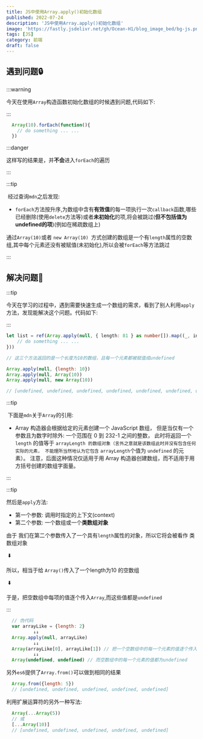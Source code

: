 ```yaml
---
title: JS中使用Array.apply()初始化数组
published: 2022-07-24
description: 'JS中使用Array.apply()初始化数组'
image: 'https://fastly.jsdelivr.net/gh/Ocean-H1/blog_image_bed/bg-js.png'
tags: [JS]
category: 前端
draft: false 
---
```


## 遇到问题:lock:

:::warning

​	今天在使用`Array`构造函数初始化数组的时候遇到问题,代码如下:

:::

```javascript
  Array(10).forEach(function(){
    // do something ... ...
  })
```

:::danger

​	这样写的结果是，并**不会**进入`forEach`的遍历

:::

:::tip 

​	经过查询`mdn`之后发现:

* `forEach`方法按升序,为数组中含有**有效值**的每一项执行一次`callback`函数,哪些已经删除(使用`delete`方法等)或者**未初始化**的项,将会被跳过(**但不包括值为undefined的项**)(例如在稀疏数组上)

通过`Array(10)`或者 `new Array(10) `方式创建的数组是一个有`length`属性的空数组,其中每个元素还没有被赋值(未初始化),所以会被`forEach`等方法跳过

:::

## 解决问题:key:

:::tip

​	今天在学习的过程中，遇到需要快速生成一个数组的需求，看到了别人利用`apply`方法，发现能解决这个问题。代码如下: 

:::


```typescript
let list = ref(Array.apply(null, { length: 81 } as number[]).map((_, index) => {
    // do something ... ...
}))
```

```javascript
// 这三个方法返回的是一个长度为10的数组，且每一个元素都被赋值成undefined

Array.apply(null, {length: 10}) 
Array.apply(null, Array(10)) 
Array.apply(null, new Array(10)) 

// [undefined, undefined, undefined, undefined, undefined, undefined, undefined, undefined, undefined, undefined]
```

:::tip 

​	下面是`mdn`关于`Array`的引用:

* Array 构造器会根据给定的元素创建一个 JavaScript 数组， 但是当仅有一个参数且为数字时除外: 一个范围在 0 到 232-1 之间的整数， 此时将返回一个` length` 的值等于 `arrayLength 的数组对象（言外之意就是该数组此时并没有包含任何实际的元素， 不能理所当然地认为它包含` `arrayLength`个值为 `undefined` 的元素）。 注意，后面这种情况仅适用于用 Array 构造器创建数组，而不适用于用方括号创建的数组字面量。

:::

:::tip	

然后是`apply`方法:

* 第一个参数: 调用时指定的上下文(context)
* 第二个参数: 一个数组或一个**类数组对象**

由于 我们在第二个参数传入了一个具有`length`属性的对象，所以它将会被看作 类数组对象

​											:arrow_down:

所以，相当于给 `Array()`传入了一个length为10 的空数组 

​											:arrow_down:

 于是，把空数组中每项的值逐个传入`Array`,而这些值都是`undefined`



:::



```javascript
  // 伪代码
  var arrayLike = {length: 2}
          ↓↓
  Array.apply(null, arrayLike)
          ↓↓
  Array(arrayLike[0], arrayLike[1]) // 把一个空数组中的每一个元素的值逐个传入Array()方法
          ↓↓
  Array(undefined, undefined) // 而空数组中的每一个元素的值都为undefined
```

另外`es6`提供了`Array.from()`可以做到相同的结果

```javascript
  Array.from({length: 5})
  // [undefined, undefined, undefined, undefined, undefined]
```

利用扩展运算符的另外一种写法:

```javascript
  Array(...Array(5))
  // 或
  [...Array(10)]
  // [undefined, undefined, undefined, undefined, undefined]
```



